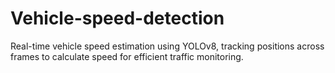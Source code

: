 # Vehicle-speed-detection
Real-time vehicle speed estimation using YOLOv8, tracking positions across frames to calculate speed for efficient traffic monitoring.
